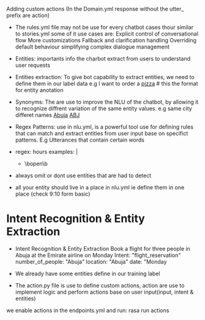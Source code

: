 Adding custom actions (In the Domain.yml response without the utter_ prefix are action)

- The rules.yml file may not be use for every chatbot cases
thour similar to stories.yml some of it use cases are: 
Explicit control of conversational flow
More customizations
Fallback and clarification handling
Overriding default behaviour
simplifying complex dialogue management



- Entities: importants info the charbot extract from users to understand user requests
- Entities extraction: To give bot capability to extract entities, we need to define them in our label data e.g 
I want to order a [pizza](food) # this the format for entity anotation
- Synonyms: The are use to improve the NLU of the chatbot, by allowing it to recognize diffrent variation of the same entity values.
e.g same city differet names
[Abuja](Nigeria)
[ABJ](Nigeria)

- Regex Patterns: use in nlu.yml, is a powerful tool use for defining rules that can match and extract entities from user input base on specifict patterns.
E.g Utterances that contain certain words
- regex: hours
  examples: |
    - \bopen\b

- always omit or dont use entities that are had to detect
- all your entity should live in a place in nlu.yml ie define them in one place (check 9:10 form basic)

# Intent Recognition & Entity Extraction
- Intent Recognition & Entity Extraction
Book a flight for three people in Abuja at the Emirate airline on Monday
Intent: "flight_reservation"
number_of_people: "Abuja"
location: "Abuja"
date: "Monday

- We already have some entities define in our training label
- The action.py file is use to define custom actions, action are use to implement logic and perform actions base on user input(input, intent & entities)

we enable actions in the endpoints.yml
and run: rasa run actions
